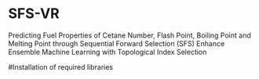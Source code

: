 # SFS-VR
Predicting Fuel Properties of Cetane Number, Flash Point, Boiling Point and Melting Point through Sequential Forward Selection (SFS) Enhance Ensemble Machine Learning with Topological Index Selection


#Installation of required libraries
